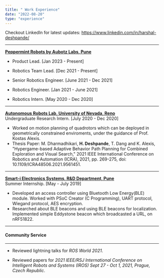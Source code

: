 ```yaml
---
title: " Work Experience"
date: "2022-08-20"
type: "experience"
---
```


Checkout LinkedIn for latest updates: https://www.linkedin.com/in/harshal-deshpande/

-----------------------------------------------------

[**Peppermint Robots by Aubotz Labs, Pune**](https://www.getpeppermint.co/)

* Product Lead. [Jan 2023 - Present]

* Robotics Team Lead. [Dec 2021 - Present]

* Senior Robotics Engineer. [June 2021 - Dec 2021]

* Robotics Engineer. [Jan 2021 - June 2021]

* Robotics Intern. [May 2020 - Dec 2020]

-----------------------------------------------------

[**Autonomous Robots Lab, University of Nevada, Reno**](https://www.autonomousrobotslab.com/)   
Undergraduate Research Intern. [July 2020 - Dec 2020]
  - Worked on motion planning of quadrotors which can be deployed in geometrically constrained enviroments, under the guidance of Prof. Kostas Alexis.
  - Thesis Paper: M. Dharmadhikari, **H. Deshpande**, T. Dang and K. Alexis, "Hypergame-based Adaptive Behavior Path Planning for Combined Exploration and Visual Search," 2021 IEEE International Conference on Robotics and Automation (ICRA), 2021, pp. 269-275, doi: 10.1109/ICRA48506.2021.9561451.

-----------------------------------------------------
[**Smart-i Electronics Systems, R&D Department, Pune**](https://www.smartisystems.com/)   
Summer Internship. [May - July 2019]  
  - Developed an access controller using Bluetooth Low Energy(BLE) module. Worked with PSoC Creator (C Programming), UART protocol, Wiegand protocol, AES encryption.
  - Researched about BLE beacons and using BLE beacons for localization. Implemented simple Eddystone beacon which broadcasted a URL, on nRF51822.


-----------------------------------------------------
#### Community Service
-----------------------------------------------------
- Reviewed lightning talks for *ROS World 2021*.

- Reviewed papers for *2021 IEEE/RSJ International Conference on Intelligent Robots and Systems (IROS) Sept 27 - Oct 1, 2021, Prague, Czech Republic*.
